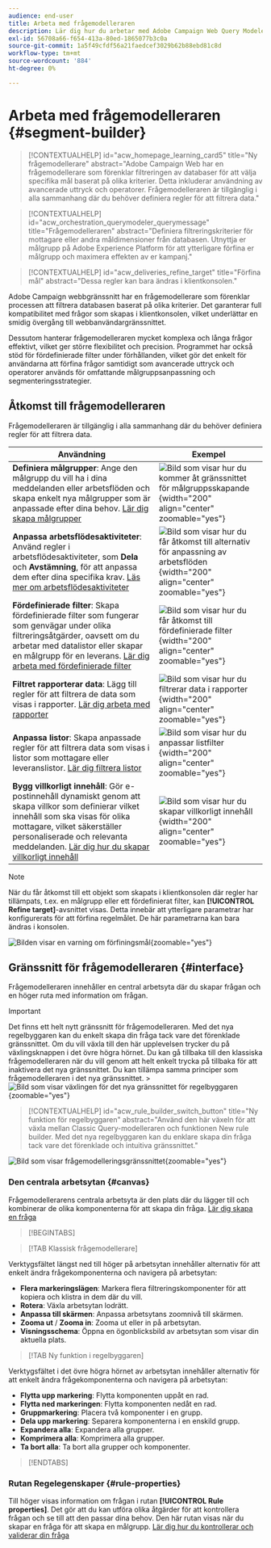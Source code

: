 ```yaml
---
audience: end-user
title: Arbeta med frågemodelleraren
description: Lär dig hur du arbetar med Adobe Campaign Web Query Modeler.
exl-id: 56708a66-f654-413a-80ed-1865077b3c0a
source-git-commit: 1a5f49cfdf56a21faedcef3029b62b88ebd81c8d
workflow-type: tm+mt
source-wordcount: '884'
ht-degree: 0%

---
```


# Arbeta med frågemodelleraren {#segment-builder}

>[!CONTEXTUALHELP]
>id="acw_homepage_learning_card5"
>title="Ny frågemodellerare"
>abstract="Adobe Campaign Web har en frågemodellerare som förenklar filtreringen av databaser för att välja specifika mål baserat på olika kriterier. Detta inkluderar användning av avancerade uttryck och operatorer. Frågemodelleraren är tillgänglig i alla sammanhang där du behöver definiera regler för att filtrera data."

>[!CONTEXTUALHELP]
>id="acw_orchestration_querymodeler_querymessage"
>title="Frågemodelleraren"
>abstract="Definiera filtreringskriterier för mottagare eller andra måldimensioner från databasen. Utnyttja er målgrupp på Adobe Experience Platform för att ytterligare förfina er målgrupp och maximera effekten av er kampanj."

>[!CONTEXTUALHELP]
>id="acw_deliveries_refine_target"
>title="Förfina mål"
>abstract="Dessa regler kan bara ändras i klientkonsolen."

Adobe Campaign webbgränssnitt har en frågemodellerare som förenklar processen att filtrera databasen baserat på olika kriterier. Det garanterar full kompatibilitet med frågor som skapas i klientkonsolen, vilket underlättar en smidig övergång till webbanvändargränssnittet.

Dessutom hanterar frågemodelleraren mycket komplexa och långa frågor effektivt, vilket ger större flexibilitet och precision. Programmet har också stöd för fördefinierade filter under förhållanden, vilket gör det enkelt för användarna att förfina frågor samtidigt som avancerade uttryck och operatorer används för omfattande målgruppsanpassning och segmenteringsstrategier.

## Åtkomst till frågemodelleraren

Frågemodelleraren är tillgänglig i alla sammanhang där du behöver definiera regler för att filtrera data.

| Användning | Exempel |
|  ---  |  ---  |
| **Definiera målgrupper**: Ange den målgrupp du vill ha i dina meddelanden eller arbetsflöden och skapa enkelt nya målgrupper som är anpassade efter dina behov. [Lär dig skapa målgrupper](../audience/one-time-audience.md) | ![Bild som visar hur du kommer åt gränssnittet för målgruppsskapande](assets/access-audience.png){width="200" align="center" zoomable="yes"} |
| **Anpassa arbetsflödesaktiviteter**: Använd regler i arbetsflödesaktiviteter, som **Dela** och **Avstämning**, för att anpassa dem efter dina specifika krav. [Läs mer om arbetsflödesaktiviteter](../workflows/activities/about-activities.md) | ![Bild som visar hur du får åtkomst till alternativ för anpassning av arbetsflöden](assets/access-workflow.png){width="200" align="center" zoomable="yes"} |
| **Fördefinierade filter**: Skapa fördefinierade filter som fungerar som genvägar under olika filtreringsåtgärder, oavsett om du arbetar med datalistor eller skapar en målgrupp för en leverans. [Lär dig arbeta med fördefinierade filter](../get-started/predefined-filters.md) | ![Bild som visar hur du får åtkomst till fördefinierade filter](assets/access-predefined-filter.png){width="200" align="center" zoomable="yes"} |
| **Filtret rapporterar data**: Lägg till regler för att filtrera de data som visas i rapporter. [Lär dig arbeta med rapporter](../reporting/gs-reports.md) | ![Bild som visar hur du filtrerar data i rapporter](assets/access-reports.png){width="200" align="center" zoomable="yes"} |
| **Anpassa listor**: Skapa anpassade regler för att filtrera data som visas i listor som mottagare eller leveranslistor. [Lär dig filtrera listor](../get-started/list-filters.md#list-built-in-filters) | ![Bild som visar hur du anpassar listfilter](assets/access-lists.png){width="200" align="center" zoomable="yes"} |
| **Bygg villkorligt innehåll**: Gör e-postinnehåll dynamiskt genom att skapa villkor som definierar vilket innehåll som ska visas för olika mottagare, vilket säkerställer personaliserade och relevanta meddelanden. [Lär dig hur du skapar villkorligt innehåll](../personalization/conditions.md) | ![Bild som visar hur du skapar villkorligt innehåll](assets/conditional-content.png){width="200" align="center" zoomable="yes"} |

>[!NOTE]
>
>När du får åtkomst till ett objekt som skapats i klientkonsolen där regler har tillämpats, t.ex. en målgrupp eller ett fördefinierat filter, kan **[!UICONTROL Refine target]**-avsnittet visas. Detta innebär att ytterligare parametrar har konfigurerats för att förfina regelmålet. De här parametrarna kan bara ändras i konsolen.
>
>![Bilden visar en varning om förfiningsmål](assets/target-warning.png){zoomable="yes"}

## Gränssnitt för frågemodelleraren {#interface}

Frågemodelleraren innehåller en central arbetsyta där du skapar frågan och en höger ruta med information om frågan.

>[!IMPORTANT]
>
>Det finns ett helt nytt gränssnitt för frågemodelleraren. Med det nya regelbyggaren kan du enkelt skapa din fråga tack vare det förenklade gränssnittet. Om du vill växla till den här upplevelsen trycker du på växlingsknappen i det övre högra hörnet. Du kan gå tillbaka till den klassiska frågemodelleraren när du vill genom att helt enkelt trycka på tillbaka för att inaktivera det nya gränssnittet. Du kan tillämpa samma principer som frågemodelleraren i det nya gränssnittet.
>&#x200B;>![Bild som visar växlingen för det nya gränssnittet för regelbyggaren ](assets/query-modeler-toggle.png){zoomable="yes"}


>[!CONTEXTUALHELP]
>id="acw_rule_builder_switch_button"
>title="Ny funktion för regelbyggaren"
>abstract="Använd den här växeln för att växla mellan Classic Query-modelleraren och funktionen New rule builder. Med det nya regelbyggaren kan du enklare skapa din fråga tack vare det förenklade och intuitiva gränssnittet."

![Bild som visar frågemodelleringsgränssnittet](assets/query-interface.png){zoomable="yes"}

### Den centrala arbetsytan {#canvas}

Frågemodellerarens centrala arbetsyta är den plats där du lägger till och kombinerar de olika komponenterna för att skapa din fråga. [Lär dig skapa en fråga](build-query.md)

>[!BEGINTABS]

>[!TAB Klassisk frågemodellerare]

Verktygsfältet längst ned till höger på arbetsytan innehåller alternativ för att enkelt ändra frågekomponenterna och navigera på arbetsytan:

* **Flera markeringslägen**: Markera flera filtreringskomponenter för att kopiera och klistra in dem där du vill.
* **Rotera**: Växla arbetsytan lodrätt.
* **Anpassa till skärmen**: Anpassa arbetsytans zoomnivå till skärmen.
* **Zooma ut** / **Zooma in**: Zooma ut eller in på arbetsytan.
* **Visningsschema**: Öppna en ögonblicksbild av arbetsytan som visar din aktuella plats.

>[!TAB Ny funktion i regelbyggaren]

Verktygsfältet i det övre högra hörnet av arbetsytan innehåller alternativ för att enkelt ändra frågekomponenterna och navigera på arbetsytan:

* **Flytta upp markering**: Flytta komponenten uppåt en rad.
* **Flytta ned markeringen**: Flytta komponenten nedåt en rad.
* **Gruppmarkering**: Placera två komponenter i en grupp.
* **Dela upp markering**: Separera komponenterna i en enskild grupp.
* **Expandera alla**: Expandera alla grupper.
* **Komprimera alla**: Komprimera alla grupper.
* **Ta bort alla**: Ta bort alla grupper och komponenter.

>[!ENDTABS]

### Rutan Regelegenskaper {#rule-properties}

Till höger visas information om frågan i rutan **[!UICONTROL Rule properties]**. Det gör att du kan utföra olika åtgärder för att kontrollera frågan och se till att den passar dina behov. Den här rutan visas när du skapar en fråga för att skapa en målgrupp. [Lär dig hur du kontrollerar och validerar din fråga](build-query.md#check-and-validate-your-query)
